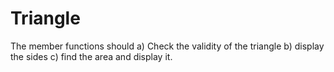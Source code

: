 # Triangle
The member functions should a) Check the validity of the triangle b) display the sides c) find the area and display it.
